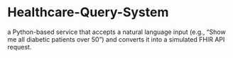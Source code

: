 # Healthcare-Query-System
a Python-based service that accepts a natural language input (e.g., “Show me all diabetic patients over 50”) and converts it into a simulated FHIR API request.
